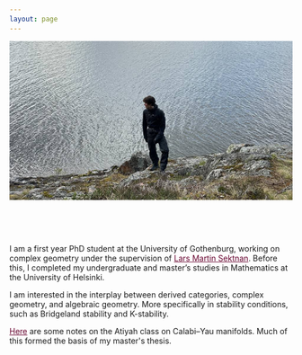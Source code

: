 ```yaml
---
layout: page
---
```


<style>
  .wrapper {
    max-width: 1200px !important;
    margin-right: auto;
    margin-left: auto;
  }
</style>

<div style="display: flex; align-items: center; gap: 4rem; flex-wrap: wrap; ">


  <!-- Left-hand side image -->
  <div style="flex: 5; min-width: 250px;">
    <div style="aspect-ratio: 16 / 9; overflow: hidden">
      <img src="/assets/images/anthony_1.jpg" alt="Profile photo" style="width: 100%; height: 100%; object-fit: cover;">
    </div>
  </div>

  <!-- Right-hand side text -->
  <div style="
  flex: 4;
  min-width: 300px;
">
    <p>
      I am a first year PhD student at the University of Gothenburg, working on complex geometry under the supervision of <a href="https://sites.google.com/cirget.ca/lars-sektnan/" style="color:#680530" target="_blank">Lars Martin Sektnan</a>. Before this, I completed my undergraduate and master’s studies in Mathematics at the University of Helsinki.
    </p>
    <p>
    I am interested in the interplay between derived categories, complex geometry, and algebraic geometry. More specifically in stability conditions, such as Bridgeland stability and K-stability. 
    </p>
    <p>
      <a href="assets/The_Atiyah_Class_on_Calabi__Yau_Manifolds.pdf" style="color:#680530" target="_blank">Here</a> are some notes on the Atiyah class on Calabi–Yau manifolds. Much of this formed the basis of my master's thesis.
    </p>
  </div>

</div>
